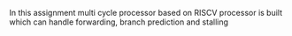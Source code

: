 In this assignment multi cycle processor based on RISCV processor is built which can handle forwarding, branch prediction and stalling
